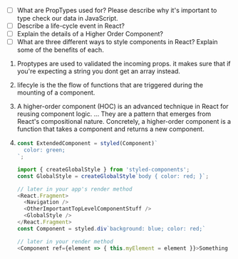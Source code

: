 - [ ] What are PropTypes used for? Please describe why it's important to type check our data in JavaScript.
- [ ] Describe a life-cycle event in React?
- [ ] Explain the details of a Higher Order Component?
- [ ] What are three different ways to style components in React? Explain some of the benefits of each.

1. Proptypes are used to validated the incoming props. it makes sure that if you're expecting a string you dont get an array instead.

2. lifecyle is the the flow of functions that are triggered during the mounting of a component.

3. A higher-order component (HOC) is an advanced technique in React for reusing component logic. ... They are a pattern that emerges from React's compositional nature. Concretely, a higher-order component is a function that takes a component and returns a new component.

4. ```javascript
   const ExtendedComponent = styled(Component)`
     color: green;
   `;
   ```

   ```javascript
   import { createGlobalStyle } from 'styled-components';
   const GlobalStyle = createGlobalStyle`body { color: red; }`;
   ```

   ````javascript
   // later in your app's render method
   <React.Fragment>
     <Navigation />
     <OtherImportantTopLevelComponentStuff />
     <GlobalStyle />
   </React.Fragment>
   const Component = styled.div`background: blue; color: red;`

   // later in your render method
   <Component ref={element => { this.myElement = element }}>Something something</Component>```
   ````
